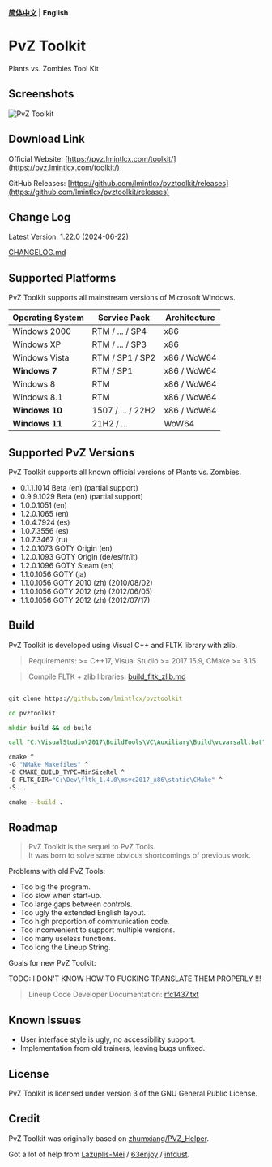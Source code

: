 **[简体中文](./README.md) | English**

# PvZ Toolkit

Plants vs. Zombies Tool Kit

## Screenshots

![PvZ Toolkit](https://github.com/lmintlcx/pvztoolkit/raw/master/docs/pvztoolkit_en.gif)

## Download Link

Official Website: [https://pvz.lmintlcx.com/toolkit/](https://pvz.lmintlcx.com/toolkit/)

GitHub Releases: [https://github.com/lmintlcx/pvztoolkit/releases](https://github.com/lmintlcx/pvztoolkit/releases)

## Change Log

Latest Version: 1.22.0 (2024-06-22)

[CHANGELOG.md](https://github.com/lmintlcx/pvztoolkit/blob/master/CHANGELOG.md)

## Supported Platforms

PvZ Toolkit supports all mainstream versions of Microsoft Windows.

| Operating System | Service Pack      | Architecture |
| ---------------- | ----------------- | ------------ |
| Windows 2000     | RTM / ... / SP4   | x86          |
| Windows XP       | RTM / ... / SP3   | x86          |
| Windows Vista    | RTM / SP1 / SP2   | x86 / WoW64  |
| **Windows 7**    | RTM / SP1         | x86 / WoW64  |
| Windows 8        | RTM               | x86 / WoW64  |
| Windows 8.1      | RTM               | x86 / WoW64  |
| **Windows 10**   | 1507 / ... / 22H2 | x86 / WoW64  |
| **Windows 11**   | 21H2 / ...        | WoW64        |

## Supported PvZ Versions

PvZ Toolkit supports all known official versions of Plants vs. Zombies.

- 0.1.1.1014 Beta (en) (partial support)
- 0.9.9.1029 Beta (en) (partial support)
- 1.0.0.1051 (en)
- 1.2.0.1065 (en)
- 1.0.4.7924 (es)
- 1.0.7.3556 (es)
- 1.0.7.3467 (ru)
- 1.2.0.1073 GOTY Origin (en)
- 1.2.0.1093 GOTY Origin (de/es/fr/it)
- 1.2.0.1096 GOTY Steam (en)
- 1.1.0.1056 GOTY (ja)
- 1.1.0.1056 GOTY 2010 (zh) (2010/08/02)
- 1.1.0.1056 GOTY 2012 (zh) (2012/06/05)
- 1.1.0.1056 GOTY 2012 (zh) (2012/07/17)

## Build

PvZ Toolkit is developed using Visual C++ and FLTK library with zlib.

> Requirements: >= C++17, Visual Studio >= 2017 15.9, CMake >= 3.15.

> Compile FLTK + zlib libraries: [build_fltk_zlib.md](https://github.com/lmintlcx/pvztoolkit/blob/master/deps/build_fltk_zlib.md)

```bat

git clone https://github.com/lmintlcx/pvztoolkit

cd pvztoolkit

mkdir build && cd build

call "C:\VisualStudio\2017\BuildTools\VC\Auxiliary\Build\vcvarsall.bat" x86

cmake ^
-G "NMake Makefiles" ^
-D CMAKE_BUILD_TYPE=MinSizeRel ^
-D FLTK_DIR="C:\Dev\fltk_1.4.0\msvc2017_x86\static\CMake" ^
-S ..

cmake --build .

```

## Roadmap

> PvZ Toolkit is the sequel to PvZ Tools.<br>It was born to solve some obvious shortcomings of previous work.

Problems with old PvZ Tools:

- Too big the program.
- Too slow when start-up.
- Too large gaps between controls.
- Too ugly the extended English layout.
- Too high proportion of communication code.
- Too inconvenient to support multiple versions.
- Too many useless functions.
- Too long the Lineup String.

Goals for new PvZ Toolkit:

~~TODO: I DON'T KNOW HOW TO FUCKING TRANSLATE THEM PROPERLY !!!~~

> Lineup Code Developer Documentation: [rfc1437.txt](https://github.com/lmintlcx/pvztoolkit/blob/master/docs/rfc1437.txt)

## Known Issues

- User interface style is ugly, no accessibility support.
- Implementation from old trainers, leaving bugs unfixed.

## License

PvZ Toolkit is licensed under version 3 of the GNU General Public License.

## Credit

PvZ Toolkit was originally based on [zhumxiang/PVZ_Helper](https://github.com/zhumxiang/PVZ_Helper).

Got a lot of help from [Lazuplis-Mei](https://github.com/Lazuplis-Mei) / [63enjoy](https://github.com/63enjoy) / [infdust](https://github.com/infdust).
